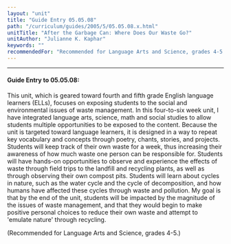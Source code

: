 ```yaml
---
layout: "unit"
title: "Guide Entry 05.05.08"
path: "/curriculum/guides/2005/5/05.05.08.x.html"
unitTitle: "After the Garbage Can: Where Does Our Waste Go?"
unitAuthor: "Julianne K. Kaphar"
keywords: ""
recommendedFor: "Recommended for Language Arts and Science, grades 4-5."
---
```

<body>
<hr/>
 <h4>
  Guide Entry to 05.05.08:
 </h4>
 <p>
  This unit, which is geared toward fourth and fifth grade English language learners (ELLs), focuses on exposing students to the social and environmental issues of waste management.  In this four-to-six week unit, I have integrated language arts, science, math and social studies to allow students multiple opportunities to be exposed to the content.  Because the unit is targeted toward language learners, it is designed in a way to repeat key vocabulary and concepts through poetry, chants, stories, and projects.  Students will keep track of their own waste for a week, thus increasing their awareness of how much waste one person can be responsible for.  Students will have hands-on opportunities to observe and experience the effects of waste through field trips to the landfill and recycling plants, as well as through observing their own compost pits.  Students will learn about cycles in nature, such as the water cycle and the cycle of decomposition, and how humans have affected these cycles through waste and pollution.  My goal is that by the end of the unit, students will be impacted by the magnitude of the issues of waste management, and that they would begin to make positive personal choices to reduce their own waste and attempt to 'emulate nature' through recycling.
 </p>
<p>
  (Recommended for Language Arts and Science, grades 4-5.)
 </p>

</body>